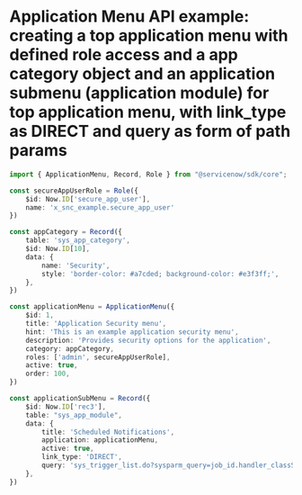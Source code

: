 # Application Menu API example: creating a top application menu with defined role access and a app category object and an application submenu (application module) for top application menu, with link_type as DIRECT and query as form of path params
```typescript
import { ApplicationMenu, Record, Role } from "@servicenow/sdk/core";

const secureAppUserRole = Role({
    $id: Now.ID['secure_app_user'],
    name: 'x_snc_example.secure_app_user'
})

const appCategory = Record({
    table: 'sys_app_category',
    $id: Now.ID[10],
    data: {
        name: 'Security',
        style: 'border-color: #a7cded; background-color: #e3f3ff;',
    },
})

const applicationMenu = ApplicationMenu({
    $id: 1,
    title: 'Application Security menu',
    hint: 'This is an example application security menu',
    description: 'Provides security options for the application',
    category: appCategory,
    roles: ['admin', secureAppUserRole],
    active: true,
    order: 100,
})

const applicationSubMenu = Record({
    $id: Now.ID['rec3'],
    table: "sys_app_module",
    data: {
        title: 'Scheduled Notifications',
        application: applicationMenu,
        active: true,
        link_type: 'DIRECT',
        query: 'sys_trigger_list.do?sysparm_query=job_id.handler_classSTARTSWITHcom.snc.pa.%5EORsys_id%3Da51441d1d70022004cd2a3b20e61039a%5EORDERBYnext_action'
    },
})
```